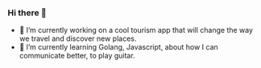 ### Hi there 👋

- 🔭 I’m currently working on a cool tourism app that will change the way we travel and discover new places.
- 🌱 I’m currently learning Golang, Javascript, about how I can communicate better, to play guitar.

